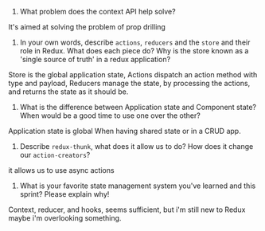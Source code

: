 1. What problem does the context API help solve?


It's aimed at solving the problem of prop drilling

1. In your own words, describe `actions`, `reducers` and the `store` and their role in Redux. What does each piece do? Why is the store known as a 'single source of truth' in a redux application?

Store is the global application state,
Actions dispatch an action method with type and payload,
Reducers manage the state, by processing the actions, and returns the state as it should be.

1. What is the difference between Application state and Component state? When would be a good time to use one over the other?

Application state is global
When having shared state or in a CRUD app. 


1. Describe `redux-thunk`, what does it allow us to do? How does it change our `action-creators`?

it allows us to use async actions


1. What is your favorite state management system you've learned and this sprint? Please explain why!

Context, reducer, and hooks, seems sufficient, but i'm still new to Redux maybe i'm overlooking something.  
